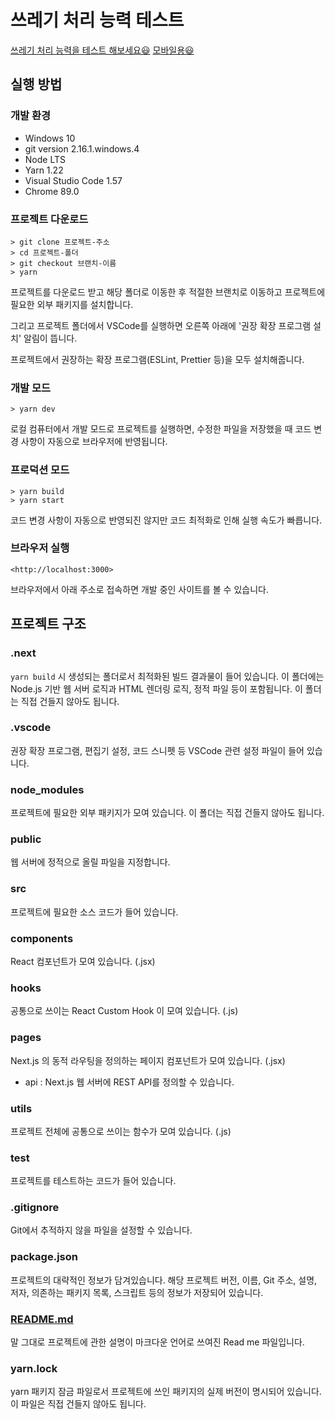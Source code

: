# 쓰레기 처리 능력 테스트 
[쓰레기 처리 능력을 테스트 해보세요:smiley:](https://trash-filter-test-8v8c2tdzk-badhabits.vercel.app/)
[모바일용:smiley:](https://trash-filter-test-i3ag666wu-badhabits.vercel.app/)

## 실행 방법

### 개발 환경

- Windows 10
- git version 2.16.1.windows.4
- Node LTS
- Yarn 1.22
- Visual Studio Code 1.57
- Chrome 89.0

### 프로젝트 다운로드

```
> git clone 프로젝트-주소
> cd 프로젝트-폴더
> git checkout 브랜치-이름
> yarn

```

프로젝트를 다운로드 받고 해당 폴더로 이동한 후 적절한 브랜치로 이동하고 프로젝트에 필요한 외부 패키지를 설치합니다.

그리고 프로젝트 폴더에서 VSCode를 실행하면 오른쪽 아래에 '권장 확장 프로그램 설치' 알림이 뜹니다.

프로젝트에서 권장하는 확장 프로그램(ESLint, Prettier 등)을 모두 설치해줍니다.


### 개발 모드

```
> yarn dev

```

로컬 컴퓨터에서 개발 모드로 프로젝트를 실행하면, 수정한 파일을 저장했을 때 코드 변경 사항이 자동으로 브라우저에 반영됩니다.

### 프로덕션 모드

```
> yarn build
> yarn start

```

코드 변경 사항이 자동으로 반영되진 않지만 코드 최적화로 인해 실행 속도가 빠릅니다.

### 브라우저 실행

```
<http://localhost:3000>

```

브라우저에서 아래 주소로 접속하면 개발 중인 사이트를 볼 수 있습니다.
## 프로젝트 구조

### .next

`yarn build` 시 생성되는 폴더로서 최적화된 빌드 결과물이 들어 있습니다. 이 폴더에는 Node.js 기반 웹 서버 로직과 HTML 렌더링 로직, 정적 파일 등이 포함됩니다. 이 폴더는 직접 건들지 않아도 됩니다.

### .vscode

권장 확장 프로그램, 편집기 설정, 코드 스니펫 등 VSCode 관련 설정 파일이 들어 있습니다.

### node_modules

프로젝트에 필요한 외부 패키지가 모여 있습니다. 이 폴더는 직접 건들지 않아도 됩니다.

### public

웹 서버에 정적으로 올릴 파일을 지정합니다.

### src

프로젝트에 필요한 소스 코드가 들어 있습니다.

### components

React 컴포넌트가 모여 있습니다. (.jsx)

### hooks

공통으로 쓰이는 React Custom Hook 이 모여 있습니다. (.js)

### pages

Next.js 의 동적 라우팅을 정의하는 페이지 컴포넌트가 모여 있습니다. (.jsx)

- api : Next.js 웹 서버에 REST API를 정의할 수 있습니다.


### utils

프로젝트 전체에 공통으로 쓰이는 함수가 모여 있습니다. (.js)

### test

프로젝트를 테스트하는 코드가 들어 있습니다.

### .gitignore

Git에서 추적하지 않을 파일을 설정할 수 있습니다.

### package.json

프로젝트의 대략적인 정보가 담겨있습니다. 해당 프로젝트 버전, 이름, Git 주소, 설명, 저자, 의존하는 패키지 목록, 스크립트 등의 정보가 저장되어 있습니다.

### [README.md](http://readme.md/)

말 그대로 프로젝트에 관한 설명이 마크다운 언어로 쓰여진 Read me 파일입니다.

### yarn.lock

yarn 패키지 잠금 파일로서 프로젝트에 쓰인 패키지의 실제 버전이 명시되어 있습니다. 이 파일은 직접 건들지 않아도 됩니다.

